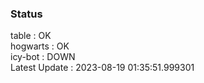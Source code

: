 ### Status


table : OK  
hogwarts : OK  
icy-bot : DOWN  
Latest Update : 2023-08-19 01:35:51.999301

